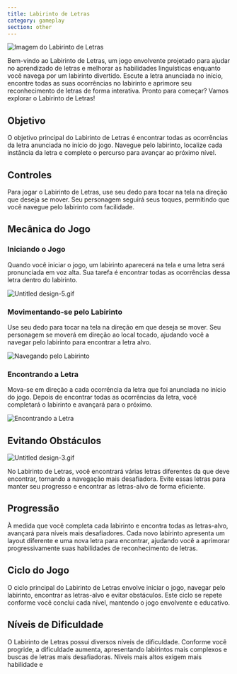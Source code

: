 ```yaml
---
title: Labirinto de Letras
category: gameplay
section: other
---
```

![Imagem do Labirinto de Letras](https://help.studycat.com/hc/article_attachments/34917832623897)

Bem-vindo ao Labirinto de Letras, um jogo envolvente projetado para ajudar no aprendizado de letras e melhorar as habilidades linguísticas enquanto você navega por um labirinto divertido. Escute a letra anunciada no início, encontre todas as suas ocorrências no labirinto e aprimore seu reconhecimento de letras de forma interativa. Pronto para começar? Vamos explorar o Labirinto de Letras!

## Objetivo

O objetivo principal do Labirinto de Letras é encontrar todas as ocorrências da letra anunciada no início do jogo. Navegue pelo labirinto, localize cada instância da letra e complete o percurso para avançar ao próximo nível.

## Controles

Para jogar o Labirinto de Letras, use seu dedo para tocar na tela na direção que deseja se mover. Seu personagem seguirá seus toques, permitindo que você navegue pelo labirinto com facilidade.

## Mecânica do Jogo

### Iniciando o Jogo

Quando você iniciar o jogo, um labirinto aparecerá na tela e uma letra será pronunciada em voz alta. Sua tarefa é encontrar todas as ocorrências dessa letra dentro do labirinto.

![Untitled design-5.gif](https://help.studycat.com/hc/article_attachments/35079949007769)

### Movimentando-se pelo Labirinto

Use seu dedo para tocar na tela na direção em que deseja se mover. Seu personagem se moverá em direção ao local tocado, ajudando você a navegar pelo labirinto para encontrar a letra alvo.

![Navegando pelo Labirinto](https://help.studycat.com/hc/article_attachments/34917832629785)

### Encontrando a Letra

Mova-se em direção a cada ocorrência da letra que foi anunciada no início do jogo. Depois de encontrar todas as ocorrências da letra, você completará o labirinto e avançará para o próximo.

![Encontrando a Letra](https://help.studycat.com/hc/article_attachments/34917832631321)

## Evitando Obstáculos

![Untitled design-3.gif](https://help.studycat.com/hc/article_attachments/35076983481369)

No Labirinto de Letras, você encontrará várias letras diferentes da que deve encontrar, tornando a navegação mais desafiadora. Evite essas letras para manter seu progresso e encontrar as letras-alvo de forma eficiente.

## Progressão

À medida que você completa cada labirinto e encontra todas as letras-alvo, avançará para níveis mais desafiadores. Cada novo labirinto apresenta um layout diferente e uma nova letra para encontrar, ajudando você a aprimorar progressivamente suas habilidades de reconhecimento de letras.

## Ciclo do Jogo

O ciclo principal do Labirinto de Letras envolve iniciar o jogo, navegar pelo labirinto, encontrar as letras-alvo e evitar obstáculos. Este ciclo se repete conforme você conclui cada nível, mantendo o jogo envolvente e educativo.

## Níveis de Dificuldade

O Labirinto de Letras possui diversos níveis de dificuldade. Conforme você progride, a dificuldade aumenta, apresentando labirintos mais complexos e buscas de letras mais desafiadoras. Níveis mais altos exigem mais habilidade e